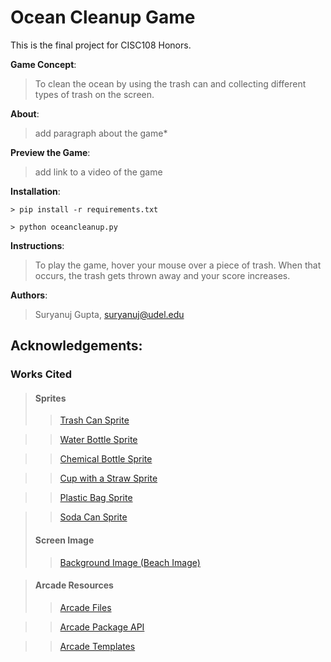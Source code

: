 # Ocean Cleanup Game
This is the final project for CISC108 Honors.

**Game Concept**: 
>To clean the ocean by using the trash can and collecting different types of trash on the screen.

**About**: 
>add paragraph about the game*

**Preview the Game**: 
>add link to a video of the game

**Installation**: 
```
> pip install -r requirements.txt
```
```
> python oceancleanup.py
```

**Instructions**:
>To play the game, hover your mouse over a piece of trash. When that occurs, the trash gets thrown away and your score increases. 

**Authors**: 
>Suryanuj Gupta, suryanuj@udel.edu

## Acknowledgements:

### Works Cited
>#### Sprites
>>[Trash Can Sprite](https://pixabay.com/illustrations/trash-waste-recycling-recyclable-3340485/)

>>[Water Bottle Sprite](https://pixabay.com/illustrations/water-bottle-water-plastic-bottle-3927420/)

>>[Chemical Bottle Sprite](https://www.needpix.com/photo/176861/chemistry-lab-experiment-science-flask-glass-bottle-equipment-liquid)

>>[Cup with a Straw Sprite](https://www.needpix.com/photo/18919/cup-lid-straw-disposable-soft-drink-fizzy-soda-carbonated)

>>[Plastic Bag Sprite](https://pixabay.com/vectors/shopping-bag-tote-bag-tote-sack-30543/)

>>[Soda Can Sprite](https://www.needpix.com/photo/947294/tin-rossa-metallic-jar-cans-colors-illustration-graphics-container)
>#### Screen Image
>>[Background Image (Beach Image)](https://www.goodfreephotos.com/vector-images/sandy-beach-with-waves-vector-clipart.png.php)


>#### Arcade Resources
>>[Arcade Files](http://arcade.academy/installation.html)

>>[Arcade Package API](http://arcade.academy/arcade.html)

>>[Arcade Templates](http://arcade.academy/examples/index.html)
